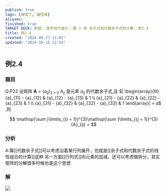 ```yaml
---
publish: true
tags: [做错了, 偏怪难]
aliases: 
finished: true
TARGET DECK: 刷题::张宇线代强化::第 2 讲 余子式和代数余子式的计算::例2.4
title: 例2.4
created: "2024-09-27 13:02"
updated: "2024-10-15 12:54"
---
```

## 例2.4
### 题目
Q:P22 设矩阵 $\mathbf{A} = {( {a}_{ij}) }_{3 \times 3}$
${A}_{ij}$ 是元素 ${a}_{ij}$ 的代数余子式,且 $| \begin{array}{lll} {a}_{11} - {a}_{12} & {a}_{12} - {a}_{13} & 1 \\ {a}_{21} - {a}_{22} & {a}_{22} - {a}_{23} & 1 \\ {a}_{31} - {a}_{32} & {a}_{32} - {a}_{33} & 1 \end{array}| = a$ ,则

$$
\mathop{\sum }\limits_{{i = 1}}^{3}\mathop{\sum }\limits_{{j = 1}}^{3}{A}_{ij} =
$$
### 分析
A:算[[代数余子式]]可以考虑沿着某行列展开，也就是[[余子式和代数余子式的线性组合的计算]]这种
另一方面[[行列式]]内元素的加减，还可以考虑做拆分，其实矩阵的分解很多时候也是这个思想
### 解
![](https://img.hwenyi.tech/202410152052677.webp)
